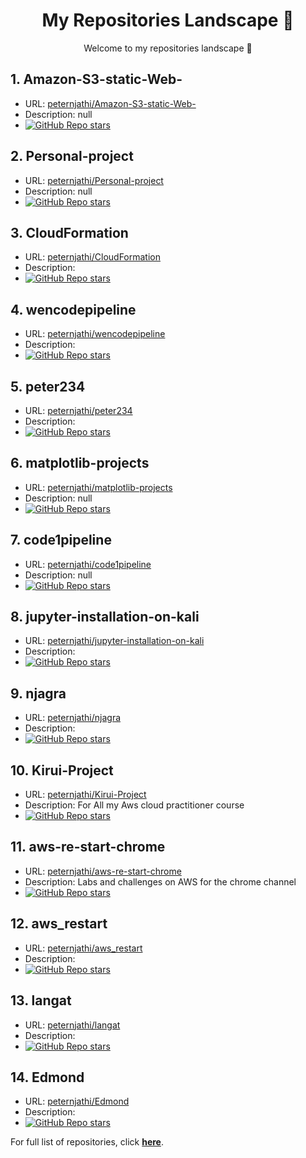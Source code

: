<h1 align="center">My Repositories Landscape 💎</h1>
<p align="center">Welcome to my repositories landscape 👋</p>

## 1. Amazon-S3-static-Web-
- URL: <a href="https://github.com/peternjathi/Amazon-S3-static-Web-">peternjathi/Amazon-S3-static-Web-</a>
- Description: null
- <a href="https://github.com/peternjathi/Amazon-S3-static-Web-/stargazers"><img alt="GitHub Repo stars" src="https://img.shields.io/github/stars/peternjathi/Amazon-S3-static-Web-"/></a>
## 2. Personal-project
- URL: <a href="https://github.com/peternjathi/Personal-project">peternjathi/Personal-project</a>
- Description: null
- <a href="https://github.com/peternjathi/Personal-project/stargazers"><img alt="GitHub Repo stars" src="https://img.shields.io/github/stars/peternjathi/Personal-project"/></a>
## 3. CloudFormation
- URL: <a href="https://github.com/peternjathi/CloudFormation ">peternjathi/CloudFormation </a>
- Description: 
- <a href="https://github.com/peternjathi/CloudFormation /stargazers"><img alt="GitHub Repo stars" src="https://img.shields.io/github/stars/peternjathi/CloudFormation "/></a>
## 4. wencodepipeline
- URL: <a href="https://github.com/peternjathi/wencodepipeline ">peternjathi/wencodepipeline </a>
- Description: 
- <a href="https://github.com/peternjathi/wencodepipeline /stargazers"><img alt="GitHub Repo stars" src="https://img.shields.io/github/stars/peternjathi/wencodepipeline "/></a>
## 5. peter234
- URL: <a href="https://github.com/peternjathi/peter234 ">peternjathi/peter234 </a>
- Description: 
- <a href="https://github.com/peternjathi/peter234 /stargazers"><img alt="GitHub Repo stars" src="https://img.shields.io/github/stars/peternjathi/peter234 "/></a>
## 6. matplotlib-projects
- URL: <a href="https://github.com/peternjathi/matplotlib-projects">peternjathi/matplotlib-projects</a>
- Description: null
- <a href="https://github.com/peternjathi/matplotlib-projects/stargazers"><img alt="GitHub Repo stars" src="https://img.shields.io/github/stars/peternjathi/matplotlib-projects"/></a>
## 7. code1pipeline
- URL: <a href="https://github.com/peternjathi/code1pipeline">peternjathi/code1pipeline</a>
- Description: null
- <a href="https://github.com/peternjathi/code1pipeline/stargazers"><img alt="GitHub Repo stars" src="https://img.shields.io/github/stars/peternjathi/code1pipeline"/></a>
## 8. jupyter-installation-on-kali
- URL: <a href="https://github.com/peternjathi/jupyter-installation-on-kali ">peternjathi/jupyter-installation-on-kali </a>
- Description: 
- <a href="https://github.com/peternjathi/jupyter-installation-on-kali /stargazers"><img alt="GitHub Repo stars" src="https://img.shields.io/github/stars/peternjathi/jupyter-installation-on-kali "/></a>
## 9. njagra
- URL: <a href="https://github.com/peternjathi/njagra ">peternjathi/njagra </a>
- Description: 
- <a href="https://github.com/peternjathi/njagra /stargazers"><img alt="GitHub Repo stars" src="https://img.shields.io/github/stars/peternjathi/njagra "/></a>
## 10. Kirui-Project
- URL: <a href="https://github.com/peternjathi/Kirui-Project">peternjathi/Kirui-Project</a>
- Description: For  All my Aws cloud practitioner course
- <a href="https://github.com/peternjathi/Kirui-Project/stargazers"><img alt="GitHub Repo stars" src="https://img.shields.io/github/stars/peternjathi/Kirui-Project"/></a>
## 11. aws-re-start-chrome
- URL: <a href="https://github.com/peternjathi/aws-re-start-chrome">peternjathi/aws-re-start-chrome</a>
- Description: Labs and challenges on AWS for the chrome channel 
- <a href="https://github.com/peternjathi/aws-re-start-chrome/stargazers"><img alt="GitHub Repo stars" src="https://img.shields.io/github/stars/peternjathi/aws-re-start-chrome"/></a>
## 12. aws_restart
- URL: <a href="https://github.com/peternjathi/aws_restart ">peternjathi/aws_restart </a>
- Description: 
- <a href="https://github.com/peternjathi/aws_restart /stargazers"><img alt="GitHub Repo stars" src="https://img.shields.io/github/stars/peternjathi/aws_restart "/></a>
## 13. langat
- URL: <a href="https://github.com/peternjathi/langat ">peternjathi/langat </a>
- Description: 
- <a href="https://github.com/peternjathi/langat /stargazers"><img alt="GitHub Repo stars" src="https://img.shields.io/github/stars/peternjathi/langat "/></a>
## 14. Edmond
- URL: <a href="https://github.com/peternjathi/Edmond ">peternjathi/Edmond </a>
- Description: 
- <a href="https://github.com/peternjathi/Edmond /stargazers"><img alt="GitHub Repo stars" src="https://img.shields.io/github/stars/peternjathi/Edmond "/></a>

For full list of repositories, click [**here**](https://github.com/tungbq?tab=repositories&q=&type=&language=&sort=stargazers).
